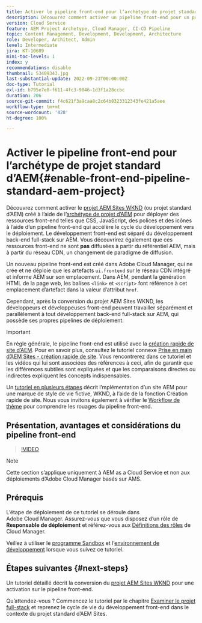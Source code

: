 ```yaml
---
title: Activer le pipeline front-end pour l’archétype de projet standard d’AEM
description: Découvrez comment activer un pipeline front-end pour un projet standard AEM en vue d’un déploiement plus rapide des ressources statiques telles que CSS, JavaScript, des polices et des icônes. Le développement front-end est séparé du développement back-end full-stack sur AEM.
version: Cloud Service
feature: AEM Project Archetype, Cloud Manager, CI-CD Pipeline
topic: Content Management, Development, Development, Architecture
role: Developer, Architect, Admin
level: Intermediate
jira: KT-10689
mini-toc-levels: 1
index: y
recommendations: disable
thumbnail: 53409343.jpg
last-substantial-update: 2022-09-23T00:00:00Z
doc-type: Tutorial
exl-id: b795e7e8-f611-4fc3-9846-1d3f1a28ccbc
duration: 206
source-git-commit: f4c621f3a9caa8c2c64b8323312343fe421a5aee
workflow-type: tm+mt
source-wordcount: '428'
ht-degree: 100%

---
```


# Activer le pipeline front-end pour l’archétype de projet standard d’AEM{#enable-front-end-pipeline-standard-aem-project}

Découvrez comment activer le [projet AEM Sites WKND](https://github.com/adobe/aem-guides-wknd) (ou projet standard d’AEM) créé à l’aide de l’[archétype de projet d’AEM](https://github.com/adobe/aem-project-archetype) pour déployer des ressources front-end telles que CSS, JavaScript, des polices et des icônes à l’aide d’un pipeline front-end qui accélère le cycle du développement vers le déploiement. Le développement front-end est séparé du développement back-end full-stack sur AEM. Vous découvrirez également que ces ressources front-end ne sont __pas__ diffusées à partir du référentiel AEM, mais à partir du réseau CDN, un changement de paradigme de diffusion.


Un nouveau pipeline front-end est créé dans Adobe Cloud Manager, qui ne crée et ne déploie que les artefacts `ui.frontend` sur le réseau CDN intégré et informe AEM sur son emplacement. Dans AEM, pendant la génération HTML de la page web, les balises `<link>` et `<script>` font référence à cet emplacement d’artefact dans la valeur d’attribut `href`.

Cependant, après la conversion du projet AEM Sites WKND, les développeurs et développeuses front-end peuvent travailler séparément et parallèlement à tout développement back-end full-stack sur AEM, qui possède ses propres pipelines de déploiement.

>[!IMPORTANT]
>
>En règle générale, le pipeline front-end est utilisé avec la [création rapide de site d’AEM](https://experienceleague.adobe.com/docs/experience-manager-cloud-service/content/sites/administering/site-creation/quick-site/overview.html?lang=fr). Pour en savoir plus, consultez le tutoriel connexe [Prise en main d’AEM Sites - création rapide de site](https://experienceleague.adobe.com/docs/experience-manager-learn/getting-started-wknd-tutorial-develop/site-template/overview.html?lang=fr). Vous rencontrerez dans ce tutoriel et les vidéos qui lui sont associées des références à ceci, afin de garantir que les différences subtiles sont expliquées et que les comparaisons directes ou indirectes expliquent les concepts indispensables.


Un [tutoriel en plusieurs étapes](https://experienceleague.adobe.com/docs/experience-manager-learn/getting-started-wknd-tutorial-develop/site-template/overview.html?lang=fr) décrit l’mplémentation d’un site AEM pour une marque de style de vie fictive, WKND, à l’aide de la fonction Création rapide de site. Nous vous invitons également à vérifier le [Workflow de thème](https://experienceleague.adobe.com/docs/experience-manager-learn/getting-started-wknd-tutorial-develop/site-template/theming.html?lang=fr) pour comprendre les rouages du pipeline front-end.

## Présentation, avantages et considérations du pipeline front-end

>[!VIDEO](https://video.tv.adobe.com/v/3409343?quality=12&learn=on)


>[!NOTE]
>
>Cette section s’applique uniquement à AEM as a Cloud Service et non aux déploiements d’Adobe Cloud Manager basés sur AMS.

## Prérequis

L’étape de déploiement de ce tutoriel se déroule dans Adobe Cloud Manager. Assurez-vous que vous disposez d’un rôle de __Responsable de déploiement__ et référez-vous aux [Définitions des rôles](https://experienceleague.adobe.com/docs/experience-manager-cloud-manager/content/requirements/users-and-roles.html?lang=fr#role-definitions) de Cloud Manager.

Veillez à utiliser le [programme Sandbox](https://experienceleague.adobe.com/docs/experience-manager-cloud-service/content/implementing/using-cloud-manager/programs/introduction-sandbox-programs.html?lang=fr) et l‘[environnement de développement](https://experienceleague.adobe.com/docs/experience-manager-cloud-service/content/implementing/using-cloud-manager/manage-environments.html?lang=fr) lorsque vous suivez ce tutoriel.

## Étapes suivantes {#next-steps}

Un tutoriel détaillé décrit la conversion du [projet AEM Sites WKND](https://github.com/adobe/aem-guides-wknd) pour une activation sur le pipeline front-end.

Qu’attendez-vous ? Commencez le tutoriel par le chapitre [Examiner le projet full-stack](review-uifrontend-module.md) et reprenez le cycle de vie du développement front-end dans le contexte du projet standard d’AEM Sites.
